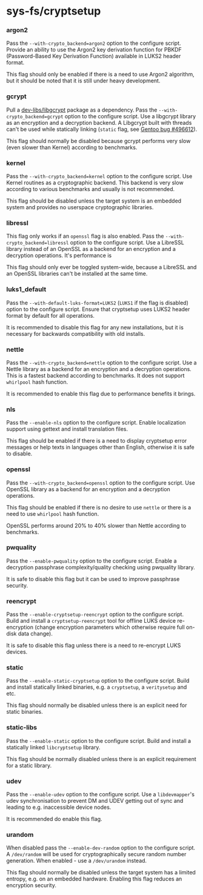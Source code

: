 # sys-fs/cryptsetup

### argon2
Pass the `--with-crypto_backend=argon2` option to the configure script. Provide an ability to use the Argon2 key derivation function for PBKDF (Password-Based Key Derivation Function) available in LUKS2 header format.

This flag should only be enabled if there is a need to use Argon2 algorithm, but it should be noted that it is still under heavy development.

### gcrypt
Pull a [dev-libs/libgcrypt](../dev-libs/libgcrypt.md) package as a dependency. Pass the `--with-crypto_backend=gcrypt` option to the configure script. Use a libgcrypt library as an encryption and a decryption backend. A Libgcrypt built with threads can't be used while statically linking (`static` flag, see [Gentoo bug #496612](https://bugs.gentoo.org/496612)).

This flag should normally be disabled because gcrypt performs very slow (even slower than Kernel) according to benchmarks.

### kernel
Pass the `--with-crypto_backend=kernel` option to the configure script. Use Kernel routines as a cryptographic backend. This backend is very slow according to various benchmarks and usually is not recommended.

This flag should be disabled unless the target system is an embedded system and provides no userspace cryptographic libraries.

### libressl
This flag only works if an `openssl` flag is also enabled. Pass the `--with-crypto_backend=libressl` option to the configure script. Use a LibreSSL library instead of an OpenSSL as a backend for an encryption and a decryption operations. It's performance is

This flag should only ever be toggled system-wide, because a LibreSSL and an OpenSSL libraries can't be installed at the same time.

### luks1_default
Pass the `--with-default-luks-format=LUKS2` (`LUKS1` if the flag is disabled) option to the configure script. Ensure that cryptsetup uses LUKS2 header format by default for all operations.

It is recommended to disable this flag for any new installations, but it is necessary for backwards compatibility with old installs.

### nettle
Pass the `--with-crypto_backend=nettle` option to the configure script. Use a Nettle library as a backend for an encryption and a decryption operations. This is a fastest backend according to benchmarks. It does not support `whirlpool` hash function.

It is recommended to enable this flag due to performance benefits it brings.

### nls
Pass the `--enable-nls` option to the configure script. Enable localization support using gettext and install translation files.

This flag should be enabled if there is a need to display cryptsetup error messages or help texts in languages other than English, otherwise it is safe to disable.

### openssl
Pass the `--with-crypto_backend=openssl` option to the configure script. Use OpenSSL library as a backend for an encryption and a decryption operations.

This flag should be enabled if there is no desire to use `nettle` or there is a need to use `whirlpool` hash function.

OpenSSL performs around 20% to 40% slower than Nettle according to benchmarks.

### pwquality
Pass the `--enable-pwquality` option to the configure script. Enable a decryption passphrase complexity/quality checking using pwquality library.

It is safe to disable this flag but it can be used to improve passphrase security.

### reencrypt
Pass the `--enable-cryptsetup-reencrypt` option to the configure script. Build and install a `cryptsetup-reencrypt` tool for offline LUKS device re-encryption (change encryption parameters which otherwise require full on-disk data change).

It is safe to disable this flag unless there is a need to re-encrypt LUKS devices.

### static
Pass the `--enable-static-cryptsetup` option to the configure script. Build and install statically linked binaries, e.g. a `cryptsetup`, a `veritysetup` and etc.

This flag should normally be disabled unless there is an explicit need for static binaries.

### static-libs
Pass the `--enable-static` option to the configure script. Build and install a statically linked `libcryptsetup` library.

This flag should be normally disabled unless there is an explicit requirement for a static library.

### udev
Pass the `--enable-udev` option to the configure script. Use a `libdevmapper`'s udev synchronisation to prevent DM and UDEV getting out of sync and leading to e.g. inaccessible device nodes.

It is recommended do enable this flag.

### urandom
When disabled pass the `--enable-dev-random` option to the configure script. A `/dev/random` will be used for cryptographically secure random number generation. When enabled - use a `/dev/urandom` instead.

This flag should normally be disabled unless the target system has a limited entropy, e.g. on an embedded hardware. Enabling this flag reduces an encryption security.
